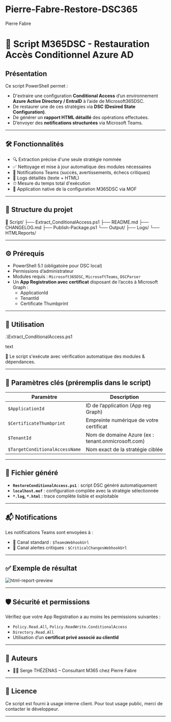 # Pierre-Fabre-Restore-DSC365
Pierre Fabre


# 🔐 Script M365DSC - Restauration Accès Conditionnel Azure AD

## Présentation

Ce script PowerShell permet :

- D'extraire une configuration **Conditional Access** d’un environnement **Azure Active Directory / EntraID** à l’aide de Microsoft365DSC.
- De restaurer une de ces stratégies via **DSC (Desired State Configuration)**.
- De générer un **rapport HTML détaillé** des opérations effectuées.
- D’envoyer des **notifications structurées** via Microsoft Teams.

---

## 🛠 Fonctionnalités

- 🔍 Extraction précise d'une seule stratégie nommée
- ✅ Nettoyage et mise à jour automatique des modules nécessaires
- 💬 Notifications Teams (succès, avertissements, échecs critiques)
- 📜 Logs détaillés (texte + HTML)
- ⏱ Mesure du temps total d'exécution
- 🔧 Application native de la configuration M365DSC via MOF

---

## 📂 Structure du projet
📁 Script/
├── Extract_ConditionalAccess.ps1
├── README.md
├── CHANGELOG.md
├── Publish-Package.ps1
└── Output/
├── Logs/
└── HTMLReports/




---

## ⚙️ Prérequis

- PowerShell 5.1 (obligatoire pour DSC local)
- Permissions d’administrateur
- Modules requis : `Microsoft365DSC`, `MicrosoftTeams`, `DSCParser`
- Un **App Registration avec certificat** disposant de l’accès à Microsoft Graph :
  - ApplicationId
  - TenantId
  - Certificate Thumbprint

---

## 🚀 Utilisation

.\Extract_ConditionalAccess.ps1

text

📌 Le script s'exécute avec vérification automatique des modules & dépendances.

---

## 📑 Paramètres clés (préremplis dans le script)

| Paramètre                  | Description                               |
|---------------------------|-------------------------------------------|
| `$ApplicationId`          | ID de l’application (App reg Graph)       |
| `$CertificateThumbprint` | Empreinte numérique de votre certificat   |
| `$TenantId`               | Nom de domaine Azure (ex : tenant.onmicrosoft.com) |
| `$TargetConditionalAccessName` | Nom exact de la stratégie ciblée |

---

## 📝 Fichier généré

- **`RestoreConditionalAccess.ps1`** : script DSC généré automatiquement
- **`localhost.mof`** : configuration compilée avec la stratégie sélectionnée
- **`*.log`, `*.html`** : trace complète lisible et exploitable

---

## 📬 Notifications

Les notifications Teams sont envoyées à :

- 📢 Canal standard : `$TeamsWebhookUrl`
- 🚨 Canal alertes critiques : `$CriticalChangesWebhookUrl`

---

## ✅ Exemple de résultat

![html-report-preview](https://raw.githubusercontent.com/Serge972/logosDSC365/main/example_html_dsc_preview.png)

---

## 🛡 Sécurité et permissions

Vérifiez que votre App Registration a au moins les permissions suivantes :

- `Policy.Read.All`, `Policy.ReadWrite.ConditionalAccess`
- `Directory.Read.All`
- Utilisation d’un **certificat privé associé au clientId**

---

## 🤝 Auteurs

- 👨‍💼 Serge THÉZÉNAS – Consultant M365 chez Pierre Fabre

---

## 📄 Licence

Ce script est fourni à usage interne client. Pour tout usage public, merci de contacter le développeur.

---
